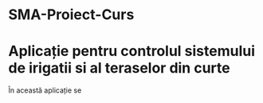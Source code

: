 # SMA-Proiect-Curs
# Aplicație pentru controlul sistemului de irigatii si al teraselor din curte
În această aplicație se 
